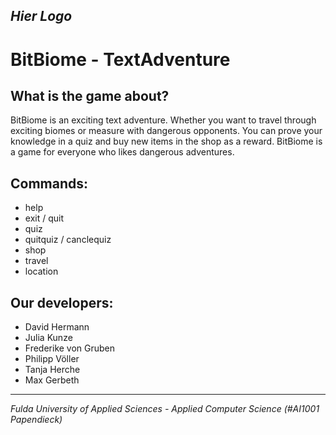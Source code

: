 *Hier Logo*
---
# BitBiome - TextAdventure
## What is the game about?
BitBiome is an exciting text adventure. Whether you want to travel through exciting biomes or measure with dangerous opponents. You can prove your knowledge in a quiz and buy new items in the shop as a reward.
BitBiome is a game for everyone who likes dangerous adventures.

## Commands:
- help
- exit / quit
- quiz
- quitquiz / canclequiz
- shop
- travel
- location

## Our developers:
- David Hermann
- Julia Kunze
- Frederike von Gruben
- Philipp Völler
- Tanja Herche
- Max Gerbeth

---

*Fulda University of Applied Sciences - Applied Computer Science (#AI1001 Papendieck)*
